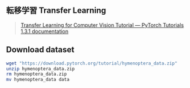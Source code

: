 ## 転移学習 Transfer Learning

> [Transfer Learning for Computer Vision Tutorial — PyTorch Tutorials 1.3.1 documentation](https://pytorch.org/tutorials/beginner/transfer_learning_tutorial.html)



## Download dataset

```sh
wget "https://download.pytorch.org/tutorial/hymenoptera_data.zip"
unzip hymenoptera_data.zip
rm hymenoptera_data.zip
mv hymenoptera_data data
```
